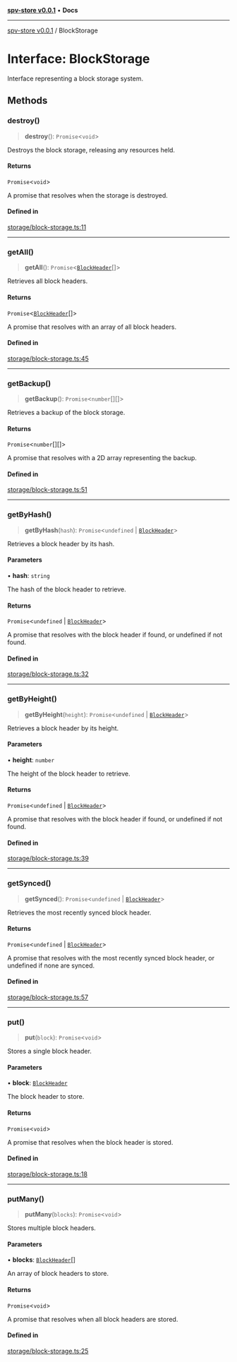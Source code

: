 [**spv-store v0.0.1**](../README.md) • **Docs**

***

[spv-store v0.0.1](../globals.md) / BlockStorage

# Interface: BlockStorage

Interface representing a block storage system.

## Methods

### destroy()

> **destroy**(): `Promise`\<`void`\>

Destroys the block storage, releasing any resources held.

#### Returns

`Promise`\<`void`\>

A promise that resolves when the storage is destroyed.

#### Defined in

[storage/block-storage.ts:11](https://github.com/shruggr/ts-casemod-spv/blob/8cad294f9d357aecab6b1c47b568729155023889/src/storage/block-storage.ts#L11)

***

### getAll()

> **getAll**(): `Promise`\<[`BlockHeader`](BlockHeader.md)[]\>

Retrieves all block headers.

#### Returns

`Promise`\<[`BlockHeader`](BlockHeader.md)[]\>

A promise that resolves with an array of all block headers.

#### Defined in

[storage/block-storage.ts:45](https://github.com/shruggr/ts-casemod-spv/blob/8cad294f9d357aecab6b1c47b568729155023889/src/storage/block-storage.ts#L45)

***

### getBackup()

> **getBackup**(): `Promise`\<`number`[][]\>

Retrieves a backup of the block storage.

#### Returns

`Promise`\<`number`[][]\>

A promise that resolves with a 2D array representing the backup.

#### Defined in

[storage/block-storage.ts:51](https://github.com/shruggr/ts-casemod-spv/blob/8cad294f9d357aecab6b1c47b568729155023889/src/storage/block-storage.ts#L51)

***

### getByHash()

> **getByHash**(`hash`): `Promise`\<`undefined` \| [`BlockHeader`](BlockHeader.md)\>

Retrieves a block header by its hash.

#### Parameters

• **hash**: `string`

The hash of the block header to retrieve.

#### Returns

`Promise`\<`undefined` \| [`BlockHeader`](BlockHeader.md)\>

A promise that resolves with the block header if found, or undefined if not found.

#### Defined in

[storage/block-storage.ts:32](https://github.com/shruggr/ts-casemod-spv/blob/8cad294f9d357aecab6b1c47b568729155023889/src/storage/block-storage.ts#L32)

***

### getByHeight()

> **getByHeight**(`height`): `Promise`\<`undefined` \| [`BlockHeader`](BlockHeader.md)\>

Retrieves a block header by its height.

#### Parameters

• **height**: `number`

The height of the block header to retrieve.

#### Returns

`Promise`\<`undefined` \| [`BlockHeader`](BlockHeader.md)\>

A promise that resolves with the block header if found, or undefined if not found.

#### Defined in

[storage/block-storage.ts:39](https://github.com/shruggr/ts-casemod-spv/blob/8cad294f9d357aecab6b1c47b568729155023889/src/storage/block-storage.ts#L39)

***

### getSynced()

> **getSynced**(): `Promise`\<`undefined` \| [`BlockHeader`](BlockHeader.md)\>

Retrieves the most recently synced block header.

#### Returns

`Promise`\<`undefined` \| [`BlockHeader`](BlockHeader.md)\>

A promise that resolves with the most recently synced block header, or undefined if none are synced.

#### Defined in

[storage/block-storage.ts:57](https://github.com/shruggr/ts-casemod-spv/blob/8cad294f9d357aecab6b1c47b568729155023889/src/storage/block-storage.ts#L57)

***

### put()

> **put**(`block`): `Promise`\<`void`\>

Stores a single block header.

#### Parameters

• **block**: [`BlockHeader`](BlockHeader.md)

The block header to store.

#### Returns

`Promise`\<`void`\>

A promise that resolves when the block header is stored.

#### Defined in

[storage/block-storage.ts:18](https://github.com/shruggr/ts-casemod-spv/blob/8cad294f9d357aecab6b1c47b568729155023889/src/storage/block-storage.ts#L18)

***

### putMany()

> **putMany**(`blocks`): `Promise`\<`void`\>

Stores multiple block headers.

#### Parameters

• **blocks**: [`BlockHeader`](BlockHeader.md)[]

An array of block headers to store.

#### Returns

`Promise`\<`void`\>

A promise that resolves when all block headers are stored.

#### Defined in

[storage/block-storage.ts:25](https://github.com/shruggr/ts-casemod-spv/blob/8cad294f9d357aecab6b1c47b568729155023889/src/storage/block-storage.ts#L25)
